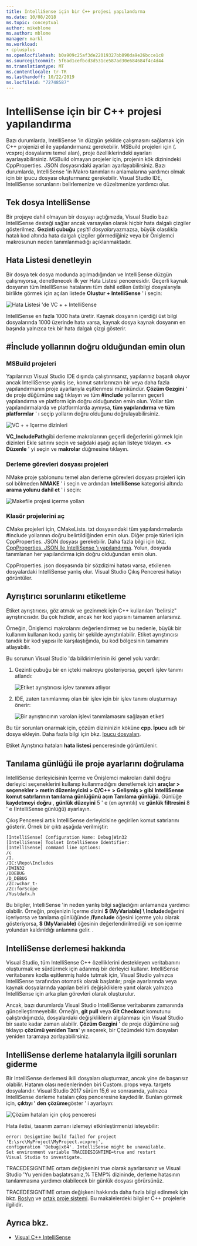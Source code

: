 ```yaml
---
title: IntelliSense için bir C++ projesi yapılandırma
ms.date: 10/08/2018
ms.topic: conceptual
author: mikeblome
ms.author: mblome
manager: markl
ms.workload:
- cplusplus
ms.openlocfilehash: b0a909c25af3de22019327bb890da9e26bcce1c8
ms.sourcegitcommit: 5f6ad1cefbcd3d531ce587ad30e684684f4c4d44
ms.translationtype: MT
ms.contentlocale: tr-TR
ms.lasthandoff: 10/22/2019
ms.locfileid: "72748587"
---
```

# <a name="configure-a-c-project-for-intellisense"></a>IntelliSense için bir C++ projesi yapılandırma

Bazı durumlarda, IntelliSense 'in düzgün şekilde çalışmasını sağlamak için C++ projenizi el ile yapılandırmanız gerekebilir. MSBuild projeleri için (. vcxproj dosyalarını temel alan), proje özelliklerindeki ayarları ayarlayabilirsiniz. MSBuild olmayan projeler için, projenin kök dizinindeki CppProperties. JSON dosyasındaki ayarları ayarlayabilirsiniz. Bazı durumlarda, IntelliSense 'in Makro tanımlarını anlamalarına yardımcı olmak için bir ipucu dosyası oluşturmanız gerekebilir. Visual Studio IDE, IntelliSense sorunlarını belirlemenize ve düzeltmenize yardımcı olur.

## <a name="single-file-intellisense"></a>Tek dosya IntelliSense

Bir projeye dahil olmayan bir dosyayı açtığınızda, Visual Studio bazı IntelliSense desteği sağlar ancak varsayılan olarak hiçbir hata dalgalı çizgiler gösterilmez. **Gezinti çubuğu** *çeşitli dosyalar*yazmazsa, büyük olasılıkla hatalı kod altında hata dalgalı çizgiler görmediğiniz veya bir Önişlemci makrosunun neden tanımlanmadığı açıklanmaktadır.

## <a name="check-the-error-list"></a>Hata Listesi denetleyin

Bir dosya tek dosya modunda açılmadığından ve IntelliSense düzgün çalışmıyorsa, denetlenecek ilk yer Hata Listesi penceresidir. Geçerli kaynak dosyanın tüm IntelliSense hatalarını tüm dahil edilen üstbilgi dosyalarıyla birlikte görmek için açılan listede **Oluştur + IntelliSense** ' i seçin:

![Hata Listesi 'de VC + + IntelliSense](media/vcpp-intellisense-error-list.png)

IntelliSense en fazla 1000 hata üretir. Kaynak dosyanın içerdiği üst bilgi dosyalarında 1000 üzerinde hata varsa, kaynak dosya kaynak dosyanın en başında yalnızca tek bir hata dalgalı çizgi gösterir.

## <a name="ensure-include-paths-are-correct"></a>#İnclude yollarının doğru olduğundan emin olun

### <a name="msbuild-projects"></a>MSBuild projeleri

Yapılarınızı Visual Studio IDE dışında çalıştırırsanız, yapılarınız başarılı oluyor ancak IntelliSense yanlış ise, komut satırlarınızın bir veya daha fazla yapılandırmanın proje ayarlarıyla eşitlenmesi mümkündür. **Çözüm Gezgini** ' de proje düğümüne sağ tıklayın ve tüm **#include** yollarının geçerli yapılandırma ve platform için doğru olduğundan emin olun. Yollar tüm yapılandırmalarda ve platformlarda aynıysa, **tüm yapılandırma** ve **tüm platformlar** ' ı seçip yolların doğru olduğunu doğrulayabilirsiniz.

![VC + + Içerme dizinleri](media/vcpp-intellisense-include-paths.png)

**VC_IncludePath**gibi derleme makrolarının geçerli değerlerini görmek Için dizinleri Ekle satırını seçin ve sağdaki aşağı açılan listeye tıklayın. **\<> Düzenle** ' yi seçin ve **makrolar** düğmesine tıklayın.

### <a name="makefile-projects"></a>Derleme görevleri dosyası projeleri

NMake proje şablonunu temel alan derleme görevleri dosyası projeleri için sol bölmeden **NMAKE** ' i seçin ve ardından **IntelliSense** kategorisi altında **arama yolunu dahil et** ' i seçin:

![Makefile projesi içerme yolları](media/vcpp-intellisense-makefile-include-paths.png)

### <a name="open-folder-projects"></a>Klasör projelerini aç

CMake projeleri için, CMakeLists. txt dosyasındaki tüm yapılandırmalarda #include yollarının doğru belirtildiğinden emin olun. Diğer proje türleri için CppProperties. JSON dosyası gerekebilir. Daha fazla bilgi için bkz. [CppProperties. JSON Ile IntelliSense 'ı yapılandırma](/cpp/build/open-folder-projects-cpp#configure-code-navigation-with-cpppropertiesjson). Yolun, dosyada tanımlanan her yapılandırma için doğru olduğundan emin olun.

CppProperties. json dosyasında bir sözdizimi hatası varsa, etkilenen dosyalardaki IntelliSense yanlış olur. Visual Studio Çıkış Penceresi hatayı görüntüler.

## <a name="tag-parser-issues"></a>Ayrıştırıcı sorunlarını etiketleme

Etiket ayrıştırıcısı, göz atmak ve gezinmek için C++ kullanılan "belirsiz" ayrıştırıcısıdır. Bu çok hızlıdır, ancak her kod yapısını tamamen anlarsınız.

Örneğin, Önişlemci makrolarını değerlendirmez ve bu nedenle, büyük bir kullanım kullanan kodu yanlış bir şekilde ayrıştırılabilir. Etiket ayrıştırıcısı tanıdık bir kod yapısı ile karşılaştığında, bu kod bölgesinin tamamını atlayabilir.

Bu sorunun Visual Studio 'da bildirimlerinin iki genel yolu vardır:

1. Gezinti çubuğu bir en içteki makroyu gösteriyorsa, geçerli işlev tanımı atlandı:

   ![Etiket ayrıştırıcısı işlev tanımını atlıyor](media/vcpp-intellisense-tag-parser-macro.png)

1. IDE, zaten tanımlanmış olan bir işlev için bir işlev tanımı oluşturmayı önerir:

   ![Bir ayrıştırıcının varolan işlevi tanımlamasını sağlayan etiketi](media/vcpp-intellisense-tag-parser-function.png)

Bu tür sorunları onarmak için, çözüm dizininizin köküne **cpp. İpucu** adlı bir dosya ekleyin. Daha fazla bilgi için bkz. [Ipucu dosyaları](/cpp/build/reference/hint-files).

Etiket Ayrıştırıcı hataları **hata listesi** penceresinde görüntülenir.

## <a name="validate-project-settings-with-diagnostic-logging"></a>Tanılama günlüğü ile proje ayarlarını doğrulama

IntelliSense derleyicisinin Içerme ve Önişlemci makroları dahil doğru derleyici seçeneklerini kullanıp kullanmadığını denetlemek için **araçlar > seçenekler > metin düzenleyicisi > C/C++ > Gelişmiş > gibi IntelliSense komut satırlarının tanılama günlüğünü açın Tanılama günlüğü**. Günlüğe **kaydetmeyi doğru** , **günlük düzeyini** 5 ' e (en ayrıntılı) ve **günlük filtresini** 8 ' e (IntelliSense günlüğü) ayarlayın.

Çıkış Penceresi artık IntelliSense derleyicisine geçirilen komut satırlarını gösterir. Örnek bir çıktı aşağıda verilmiştir:

```output
[IntelliSense] Configuration Name: Debug|Win32
[IntelliSense] Toolset IntelliSense Identifier:
[IntelliSense] command line options:
/c
/I.
/IC:\Repo\Includes
/DWIN32
/DDEBUG
/D_DEBUG
/Zc:wchar_t-
/Zc:forScope
/Yustdafx.h
```

Bu bilgiler, IntelliSense 'in neden yanlış bilgi sağladığını anlamanıza yardımcı olabilir. Örneğin, projenizin Içerme dizini **$ (MyVariable) \ Include**değerini içeriyorsa ve tanılama günlüğünde **/I\ınclude** öğesini içerme yolu olarak gösteriyorsa, **$ (MyVariable)** öğesinin değerlendirilmediği ve son içerme yolundan kaldırıldığı anlamına gelir. .

## <a name="about-the-intellisense-build"></a>IntelliSense derlemesi hakkında

Visual Studio, tüm IntelliSense C++ özelliklerini destekleyen veritabanını oluşturmak ve sürdürmek için adanmış bir derleyici kullanır. IntelliSense veritabanını kodla eşitlenmiş halde tutmak için, Visual Studio yalnızca IntelliSense tarafından otomatik olarak başlatılır; proje ayarlarında veya kaynak dosyalarında yapılan belirli değişikliklere yanıt olarak yalnızca IntelliSense için arka plan görevleri olarak oluşturulur.

Ancak, bazı durumlarda Visual Studio IntelliSense veritabanını zamanında güncelleştirmeyebilir. Örneğin, **git pull** veya **Git Checkout** komutunu çalıştırdığınızda, dosyalardaki değişikliklerin algılanması için Visual Studio bir saate kadar zaman alabilir. **Çözüm Gezgini** ' de proje düğümüne sağ tıklayıp **çözümü yeniden Tara**' yı seçerek, bir Çözümdeki tüm dosyaları yeniden taramaya zorlayabilirsiniz.

## <a name="troubleshooting-intellisense-build-failures"></a>IntelliSense derleme hatalarıyla ilgili sorunları giderme

Bir IntelliSense derlemesi ikili dosyaları oluşturmaz, ancak yine de başarısız olabilir. Hatanın olası nedenlerinden biri Custom. props veya. targets dosyalarıdır. Visual Studio 2017 sürüm 15,6 ve sonrasında, yalnızca IntelliSense derleme hataları çıkış penceresine kaydedilir. Bunları görmek için, **çıktıyı ' den** **çözüme**göster ' i ayarlayın:

![Çözüm hataları için çıkış penceresi](media/vcpp-intellisense-output-window.png)

Hata iletisi, tasarım zamanı izlemeyi etkinleştirmenizi isteyebilir:

```output
error: Designtime build failed for project 'E:\src\MyProject\MyProject.vcxproj',
configuration 'Debug|x64'. IntelliSense might be unavailable.
Set environment variable TRACEDESIGNTIME=true and restart
Visual Studio to investigate.
```

TRACEDESIGNTIME ortam değişkenini true olarak ayarlarsanız ve Visual Studio 'Yu yeniden başlatırsanız,% TEMP% dizininde, derleme hatasının tanılanmasına yardımcı olabilecek bir günlük dosyası görürsünüz.

TRACEDESIGNTIME ortam değişkeni hakkında daha fazla bilgi edinmek için bkz. [Roslyn](https://github.com/dotnet/roslyn/wiki/Diagnosing-Project-System-Build-Errors) ve [ortak proje sistemi](https://github.com/dotnet/project-system/blob/master/docs/design-time-builds.md). Bu makalelerdeki bilgiler C++ projelerle ilgilidir.

## <a name="see-also"></a>Ayrıca bkz.

- [Visual C++ IntelliSense](visual-cpp-intellisense.md)
